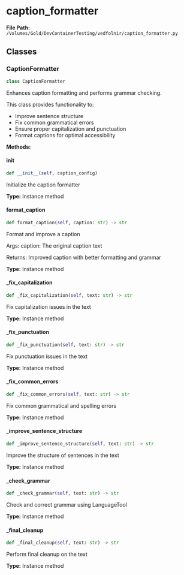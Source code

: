 # caption_formatter

**File Path:** `/Volumes/Gold/DevContainerTesting/vedfolnir/caption_formatter.py`

## Classes

### CaptionFormatter

```python
class CaptionFormatter
```

Enhances caption formatting and performs grammar checking.

This class provides functionality to:
- Improve sentence structure
- Fix common grammatical errors
- Ensure proper capitalization and punctuation
- Format captions for optimal accessibility

**Methods:**

#### __init__

```python
def __init__(self, caption_config)
```

Initialize the caption formatter

**Type:** Instance method

#### format_caption

```python
def format_caption(self, caption: str) -> str
```

Format and improve a caption

Args:
    caption: The original caption text
    
Returns:
    Improved caption with better formatting and grammar

**Type:** Instance method

#### _fix_capitalization

```python
def _fix_capitalization(self, text: str) -> str
```

Fix capitalization issues in the text

**Type:** Instance method

#### _fix_punctuation

```python
def _fix_punctuation(self, text: str) -> str
```

Fix punctuation issues in the text

**Type:** Instance method

#### _fix_common_errors

```python
def _fix_common_errors(self, text: str) -> str
```

Fix common grammatical and spelling errors

**Type:** Instance method

#### _improve_sentence_structure

```python
def _improve_sentence_structure(self, text: str) -> str
```

Improve the structure of sentences in the text

**Type:** Instance method

#### _check_grammar

```python
def _check_grammar(self, text: str) -> str
```

Check and correct grammar using LanguageTool

**Type:** Instance method

#### _final_cleanup

```python
def _final_cleanup(self, text: str) -> str
```

Perform final cleanup on the text

**Type:** Instance method

